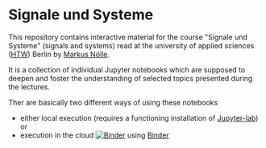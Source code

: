 # Signale und Systeme
This repository contains interactive material for the course "Signale und Systeme" (signals and systems) read at the university of applied sciences ([HTW](https://www.htw-berlin.de/)) Berlin by [Markus Nölle](https://www.htw-berlin.de/hochschule/personen/person/?eid=9586). 

It is a collection of individual Jupyter notebooks which are supposed to deepen and foster the understanding of selected topics presented during the lectures.

Ther are basically two different ways of using these notebooks
* either local execution (requires a functioning installation of [Jupyter-lab](https://jupyterlab.readthedocs.io/en/stable/#)) or
* execution in the cloud [![Binder](https://mybinder.org/badge_logo.svg)](https://mybinder.org/v2/gh/htw-ikt-noelle/SignaleUndSysteme.git/master?urlpath=lab) using [Binder](https://mybinder.org/)
